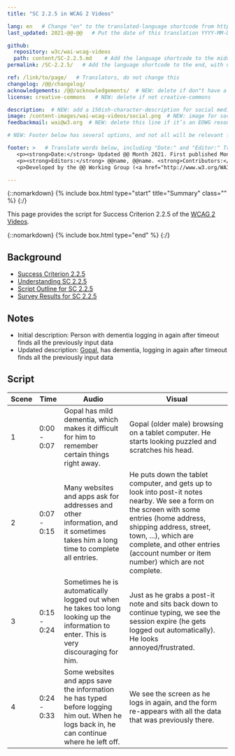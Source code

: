 ```yaml
---
title: "SC 2.2.5 in WCAG 2 Videos"

lang: en   # Change "en" to the translated-language shortcode from https://www.iana.org/assignments/language-subtag-registry/language-subtag-registry
last_updated: 2021-@@-@@   # Put the date of this translation YYYY-MM-DD (with month in the middle)

github:
  repository: w3c/wai-wcag-videos
  path: content/SC-2.2.5.md    # Add the language shortcode to the middle of the filename, for example: content/index.fr.md
permalink: /SC-2.2.5/   # Add the language shortcode to the end, with no slash at end, for example: /link/to/page/fr

ref: /link/to/page/   # Translators, do not change this
changelog: /@@/changelog/
acknowledgements: /@@/acknowledgements/  # NEW: delete if don"t have a separate acknowledgements page. And delete it in the footer below.
license: creative-commons   # NEW: delete if not creative-commons

description:  # NEW: add a 150ish-character-description for social media   # translate the description
image: /content-images/wai-wcag-videos/social.png  # NEW: image for social media
feedbackmail: wai@w3.org  # NEW: delete this line if it’s an EOWG resource (the default is wai-eo-editors@w3.org)

# NEW: Footer below has several options, and not all will be relevant for specific pages. (Ask Shawn if questions.)

footer: >   # Translate words below, including "Date:" and "Editor:" Translate the Working Group name. Leave the Working Group acronym in English. Do *not* change the dates in the footer below.
   <p><strong>Date:</strong> Updated @@ Month 2021. First published Month 20@@. CHANGELOG.</p>
   <p><strong>Editors:</strong> @@name, @@name. <strong>Contributors:</strong> @@name, @@name, and <a href=”https://www.w3.org/groups/wg/@@wg/participants”>participants of the @@WG</a>. ACKNOWLEDGEMENTS lists contributors and credits.</p>
   <p>Developed by the @@ Working Group (<a href="http://www.w3.org/WAI/@@/">@@WG</a>). Developed as part of the <a href="https://www.w3.org/WAI/@@/">WAI-@@ project</a>, @@co-funded by the European Commission.</p>

---
```


{::nomarkdown}
{% include box.html type="start" title="Summary" class="" %}
{:/}

This page provides the script for Success Criterion 2.2.5 of the [WCAG 2 Videos](https://wai-wcag-videos.netlify.app/overview/).

{::nomarkdown}
{% include box.html type="end" %}
{:/}

## Background

* [Success Criterion 2.2.5](https://www.w3.org/TR/WCAG22/#re-authenticating)
* [Understanding SC 2.2.5](https://www.w3.org/WAI/WCAG22/Understanding/re-authenticating.html)
* [Script Outline for SC 2.2.5](https://www.w3.org/WAI/EO/wiki/Video-Based_Resources/WCAG_Requirements#SC2-2-5)
* [Survey Results for SC 2.2.5](https://www.w3.org/2002/09/wbs/35532/Videos_WCAG_Squirrel/results#xSC225)

## Notes

* Initial description: Person with dementia logging in again after timeout finds all the previously input data
* Updated description: [Gopal](https://wai-wcag-videos.netlify.app/overview/#gopal-he), has dementia, logging in again after timeout finds all the previously input data

## Script

| Scene | Time | Audio | Visual |
| ----- | ---- | ----- | ------ |
| 1 | 0:00 - 0:07 | Gopal has mild dementia, which makes it difficult for him to remember certain things right away. | Gopal (older male) browsing on a tablet computer. He starts looking puzzled and scratches his head. |
| 2 | 0:07 - 0:15 | Many websites and apps ask for addresses and other information, and it sometimes takes him a long time to complete all entries. | He puts down the tablet computer, and gets up to look into post-it notes nearby. We see a form on the screen with some entries (home address, shipping address, street, town, ...), which are complete, and other entries (account number or item number) which are not complete. |
| 3 | 0:15 - 0:24 | Sometimes he is automatically logged out when he takes too long looking up the information to enter. This is very discouraging for him. | Just as he grabs a post-it note and sits back down to continue typing, we see the session expire (he gets logged out automatically). He looks annoyed/frustrated. |
| 4 | 0:24 - 0:33 | Some websites and apps save the information he has typed before logging him out. When he logs back in, he can continue where he left off. | We see the screen as he logs in again, and the form re-appears with all the data that was previously there. |
